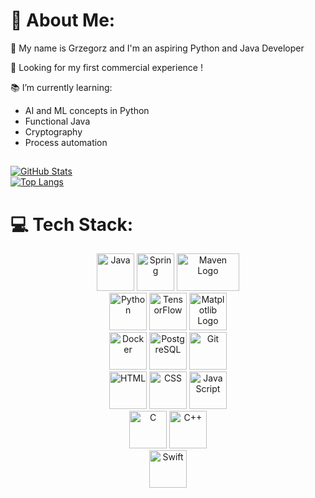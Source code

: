# :speech_balloon: About Me:
:wave: My name is Grzegorz and I'm an aspiring Python and Java Developer<br>

👀 Looking for my first commercial experience !<br>

:books: I’m currently learning:<br>
  * AI and ML concepts in Python
  * Functional Java 
  * Cryptography
  * Process automation


## 
[![GitHub Stats](https://github-readme-stats.vercel.app/api?username=Atrolide&theme=codeSTACKr&show_icons=true&line_height=27)](https://github.com/Atrolide)
<br>
[![Top Langs](https://github-readme-stats.vercel.app/api/top-langs/?username=Atrolide&theme=codeSTACKr)](https://github.com/Atrolide)



# 💻 Tech Stack:
<p align="center">
  <img src="https://img.icons8.com/color/48/000000/java-coffee-cup-logo.png" alt="Java" width="60" height="60"/>
  <img src="https://img.icons8.com/color/48/000000/spring-logo.png" alt="Spring" width="60" height="60"/>
  <img src="https://maven.apache.org/images/maven-logo-white-on-black.png" alt="Maven Logo" width="100" height="60"/> <br>
 
  <img src="https://img.icons8.com/color/48/000000/python.png" alt="Python" width="60" height="60"/>
  <img src="https://img.icons8.com/color/48/000000/tensorflow.png" alt="TensorFlow" width="60" height="60"/> 
  <img src="https://matplotlib.org/stable/_images/sphx_glr_logos2_001.png" alt="Matplotlib Logo" width="60" height="60"/> <br>
 
  <img src="https://img.icons8.com/color/48/000000/docker.png" alt="Docker" width="60" height="60"/>
  <img src="https://www.postgresql.org/media/img/about/press/elephant.png" alt="PostgreSQL" width="60" height="60"/>
  <img src="https://img.icons8.com/color/48/000000/git.png" alt="Git" width="60" height="60"/> <br>
  
  <img src="https://img.icons8.com/color/48/000000/html-5.png" alt="HTML" width="60" height="60"/>
  <img src="https://img.icons8.com/color/48/000000/css3.png" alt="CSS" width="60" height="60"/>
  <img src="https://img.icons8.com/color/48/000000/javascript.png" alt="JavaScript" width="60" height="60"/> <br>
 
  <img src="https://img.icons8.com/color/48/000000/c-programming.png" alt="C" width="60" height="60"/>
  <img src="https://img.icons8.com/color/48/000000/c-plus-plus-logo.png" alt="C++" width="60" height="60"/> <br>
 
  <img src="https://img.icons8.com/color/48/000000/swift.png" alt="Swift" width="60" height="60"/>
 
 
 
  
</p>





